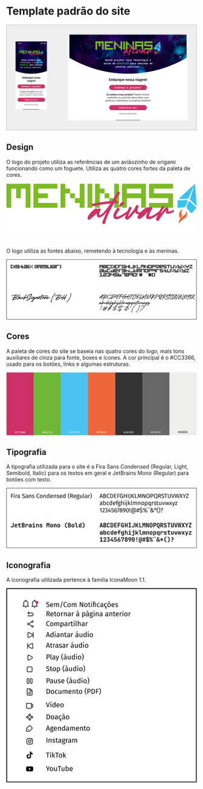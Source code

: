 # Template padrão do site

![Template](img/Frame_1000003433.png)

## Design

O logo do projeto utiliza as referências de um aviãozinho de origami funcionando como um foguete. Utiliza as quatro cores fortes da paleta de cores.

![Template](img/logo.png)

O logo utiliza as fontes abaixo, remetendo à tecnologia e às meninas.

![Template](img/font_logo.png)

## Cores

A paleta de cores do site se baseia nas quatro cores do logo, mais tons auxiliares de cinza para fonte, boxes e ícones. A cor principal é o #CC3366, usado para os botões, links e algumas estruturas.

![Paleta de Cores](img/paleta.png)

## Tipografia

A tipografia utilizada para o site é a Fira Sans Condensed (Regular, Light, Semibold, Italic) para os textos em geral e JetBrains Mono (Regular) para botões com texto.

![Tipografia - Site](img/fontes_sites.png)

## Iconografia

A iconografia utilizada pertence à família IconaMoon 1.1.

![Iconografia](img/icones.png)

